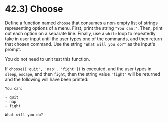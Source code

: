 # 42.3) Choose


Define a function named `choose` that consumes a non-empty list of strings
representing options of a menu. First, print the string `"You can:"`. Then,
print out each option on a separate line. Finally, use a `while` loop to
repeatedly take in user input until the user types one of the commands, and then
return that chosen command. Use the string `"What will you do?"` as the input's
prompt.

You do not need to unit test this function.

If `choose(['quit', 'nap', 'fight'])` is executed, and the user types in
`sleep`, `escape`, and then `fight`, then the string value `'fight'` will be
returned and the following will have been printed:


    You can:

    - quit
    - nap
    - fight

    What will you do?
